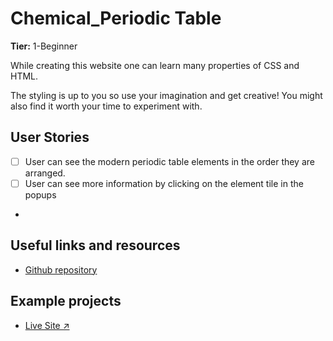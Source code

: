 # Chemical_Periodic Table

**Tier:** 1-Beginner

While creating this website one can learn many properties of CSS and HTML.

The styling is up to you so use your imagination and get creative! You might
also find it worth your time to experiment with.

## User Stories

-   [ ] User can see the modern periodic table elements in the order they are arranged. 
-   [ ] User can see more information by clicking on the element tile in the popups
-   

## Useful links and resources

- [Github repository](https://github.com/atharva20-coder/periodic-table/blob/main/index.html)

## Example projects

- [Live Site ↗](https://dynamic-periodic-table.netlify.app/)
